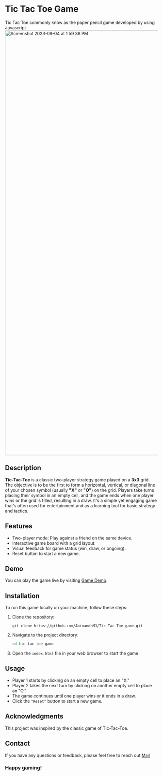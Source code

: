 # Tic Tac Toe Game
Tic Tac Toe commonly know as the paper pencil game developed by using Javascript
<img width="1394" alt="Screenshot 2023-08-04 at 1 59 38 PM" src="https://github.com/developerrahulofficial/Tic-Tac-Toe-Game/assets/83329806/b59500a0-e261-4dc3-963a-f8881612bfce">

## Description
**Tic-Tac-Toe** is a classic two-player strategy game played on a **3x3** grid. The objective is to be the first to form a horizontal, vertical, or diagonal line of your chosen symbol (usually **"X"** or **"O"**) on the grid. Players take turns placing their symbol in an empty cell, and the game ends when one player wins or the grid is filled, resulting in a draw. It's a simple yet engaging game that's often used for entertainment and as a learning tool for basic strategy and tactics.

## Features

- Two-player mode: Play against a friend on the same device.
- Interactive game board with a grid layout.
- Visual feedback for game status (win, draw, or ongoing).
- Reset button to start a new game.

## Demo

You can play the game live by visiting [Game Demo](link-to-demo).

## Installation

To run this game locally on your machine, follow these steps:

1. Clone the repository:

   ```
   git clone https://github.com/AbinandhMJ/Tic-Tac-Toe-game.git
   ```
2. Navigate to the project directory:
   ```bash
   cd tic-tac-toe-game
   ```
3. Open the ``index.html`` file in your web browser to start the game.

## Usage
- Player 1 starts by clicking on an empty cell to place an "X."
- Player 2 takes the next turn by clicking on another empty cell to place an "O."
- The game continues until one player wins or it ends in a draw.
- Click the ``"Reset"`` button to start a new game.

## Acknowledgments
This project was inspired by the classic game of Tic-Tac-Toe.

## Contact
If you have any questions or feedback, please feel free to reach out [Mail](abinandhmurukesan@gmail.com)

### Happy gaming!
